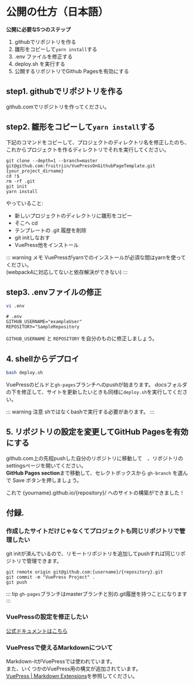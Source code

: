 # 公開の仕方（日本語）
**公開に必要な5つのステップ**

1. githubでリポジトリを作る
1. 雛形をコピーして`yarn install`する
1. .env ファイルを修正する
1. deploy.sh を実行する
1. 公開するリポジトリでGithub Pagesを有効にする


## step1. githubでリポジトリを作る
github.comでリポジトリを作ってください。

## step2. 雛形をコピーして`yarn install`する
下記のコマンドをコピーして、プロジェクトのディレクトリ名を修正したのち、
これからプロジェクトを作るディレクトリでそれを実行してください。
```
git clone --depth=1 --branch=master git@github.com:fruitriin/VuePressOnGithubPageTemplate.git {your_project_dirname}
cd !$
rm -rf .git 
git init 
yarn install
```
やっていること:
- 新しいプロジェクトのディレクトリに雛形をコピー
- そこへ cd
- テンプレートの .git 履歴を削除
- git initしなおす
- VuePress他をインストール 


::: warning メモ
VuePressがyarnでのインストールが必須な間はyarnを使ってください。  
(webpack4に対応してないと依存解決ができない)
:::


## step3. .envファイルの修正
```bash
vi .env

```

```
# .env
GITHUB_USERNAME="exampleUser"
REPOSITORY="SampleRepository
```
`GITHUB_USERNAME` と `REPOSITORY` を自分のものに修正しましょう。


## 4. shellからデプロイ
```bash
bash deploy.sh
```
VuePressのビルドと`gh-pages`ブランチへのpushが始まります。
docsフォルダの下を修正して、サイトを更新したいときも同様に`deploy.sh`を実行してください。

::: warning 注意
shではなくbashで実行する必要があります。
:::

## 5. リポジトリの設定を変更してGitHub Pagesを有効にする
github.com上の先程pushした自分のリポジトリに移動して　、リポジトリのsettingsページを開いてください。  
**GitHub Pages section**まで移動して、セレクトボックスから `gh-branch` を選んで Save ボタンを押しましょう。

これで {yourname}.github.io/{repository}/ へのサイトの構築ができました！

## 付録.
### 作成したサイトだけじゃなくてプロジェクトも同じリポジトリで管理したい

git initが済んでいるので、リモートリポジトリを追加してpushすれば同じリポジトリで管理できます。

```
git remote origin git@github.com:{username}/{repository}.git 
git commit -m "VuePress Project" .
git push
```

::: tip
`gh-pages`ブランチはmasterブランチと別の.git履歴を持つことになります
:::

### VuePressの設定を修正したい

[公式ドキュメントはこちら](https://vuepress.vuejs.org/guide/basic-config.html)

### VuePressで使えるMarkdownについて
Markdown-itがVuePressでは使われています。  
また、いくつかのVuePress用の構文が追加されています。  
[VuePress \| Markdown Extensions](https://vuepress.vuejs.org/guide/markdown.html)を参照してください。


